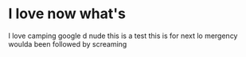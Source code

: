 # I love now what's

I love camping google d nude this is a test this is for next lo mergency woulda been followed by screaming
